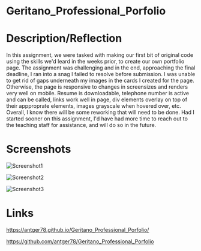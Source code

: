 # Geritano_Professional_Porfolio

# Description/Reflection

In this assignment, we were tasked with making our first bit of original code using the skills we'd leard in the weeks prior, to create our own portfolio page.  The assignment was challenging and in the end, approaching the final deadline, I ran into a snag I failed to resolve before submission.  I was unable to get rid of gaps underneath my images in the cards I created for the page.  Otherwise, the page is responsive to changes in screensizes and renders very well on mobile.  Resume is downloadable, telephone number is active and can be called, links work well in page, div elements overlay on top of their appproprate elements, images grayscale when hovered over, etc.  Overall, I know there will be some reworking that will need to be done.  Had I started sooner on this assignment, I'd have had more time to reach out to the teaching staff for assistance, and will do so in the future.

# Screenshots

![Screenshot1]()

![Screenshot2]()

![Screenshot3]()

# Links

https://antger78.github.io/Geritano_Professional_Porfolio/

https://github.com/antger78/Geritano_Professional_Porfolio
